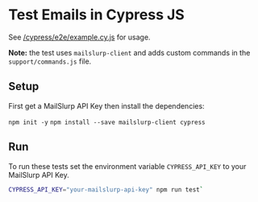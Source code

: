 # Test Emails in Cypress JS

See [/cypress/e2e/example.cy.js](/cypress/e2e/example.cy.js) for usage.

**Note:** the test uses `mailslurp-client` and adds custom commands in the `support/commands.js` file.

## Setup
First get a MailSlurp API Key then install the dependencies:

`npm init -y`
`npm install --save mailslurp-client cypress`

## Run
To run these tests set the environment variable `CYPRESS_API_KEY` to your MailSlurp API Key.

```bash
CYPRESS_API_KEY="your-mailslurp-api-key" npm run test`
```

